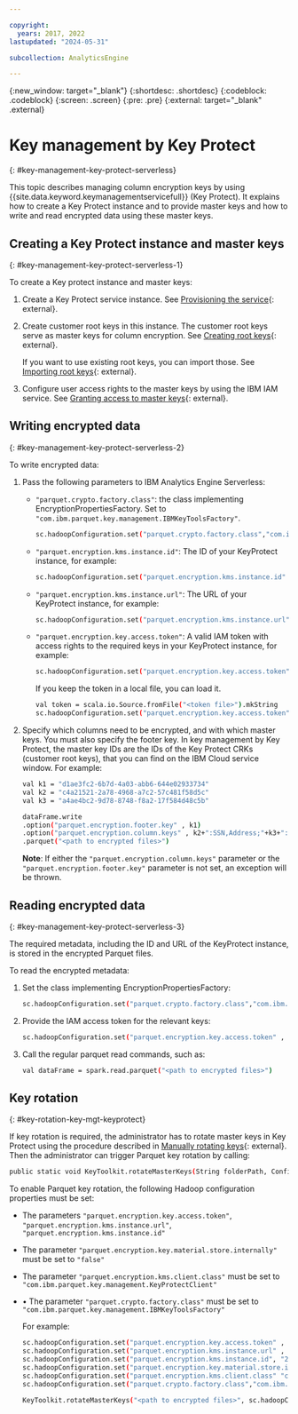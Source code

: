 ```yaml
---

copyright:
  years: 2017, 2022
lastupdated: "2024-05-31"

subcollection: AnalyticsEngine

---
```



{:new_window: target="_blank"}
{:shortdesc: .shortdesc}
{:codeblock: .codeblock}
{:screen: .screen}
{:pre: .pre}
{:external: target="_blank" .external}

# Key management by Key Protect
{: #key-management-key-protect-serverless}

This topic describes managing column encryption keys by using {{site.data.keyword.keymanagementservicefull}} (Key Protect). It explains how to create a Key Protect instance and to provide master keys and how to write and read encrypted data using these master keys.

## Creating a Key Protect instance and master keys
{: #key-management-key-protect-serverless-1}

To create a Key protect instance and master keys:

1. Create a Key Protect service instance. See [Provisioning the service](/docs/key-protect?topic=key-protect-provision){: external}.
1. Create customer root keys in this instance. The customer root keys serve as master keys for column encryption. See [Creating root keys](/docs/key-protect?topic=key-protect-create-root-keys){: external}.

    If you want to use existing root keys, you can import those. See [Importing root keys](/docs/key-protect?topic=key-protect-import-root-keys){: external}.
1. Configure user access rights to the master keys by using the IBM IAM service. See [Granting access to master keys](/docs/key-protect?topic=key-protect-grant-access-keys#grant-access-key-level){: external}.

## Writing encrypted data
{: #key-management-key-protect-serverless-2}

To write encrypted data:

1. Pass the following parameters to IBM Analytics Engine Serverless:

    - `"parquet.crypto.factory.class"`: the class implementing EncryptionPropertiesFactory. Set to `"com.ibm.parquet.key.management.IBMKeyToolsFactory"`.
        ```bash
        sc.hadoopConfiguration.set("parquet.crypto.factory.class","com.ibm.parquet.key.management.IBMKeyToolsFactory")
        ```
    - `"parquet.encryption.kms.instance.id"`: The ID of your KeyProtect instance, for example:
        ```bash
        sc.hadoopConfiguration.set("parquet.encryption.kms.instance.id" , "27861a9a-6779-4026-bca4-01e59acf0767")
        ```
    - `"parquet.encryption.kms.instance.url"`: The URL of your KeyProtect instance, for example:
        ```bash
        sc.hadoopConfiguration.set("parquet.encryption.kms.instance.url" , "https://<region>.kms.cloud.ibm.com")
        ```
    - `"parquet.encryption.key.access.token"`: A valid IAM token with access rights to the required keys in your KeyProtect instance, for example:
        ```bash
        sc.hadoopConfiguration.set("parquet.encryption.key.access.token" , "<token string>")
        ```
        If you keep the token in a local file, you can load it.
        ```bash
        val token = scala.io.Source.fromFile("<token file>").mkString
        sc.hadoopConfiguration.set("parquet.encryption.key.access.token" , token)
        ```
1. Specify which columns need to be encrypted, and with which master keys. You must also specify the footer key. In key management by Key Protect, the master key IDs are the IDs of the Key Protect CRKs (customer root keys), that you can find on the IBM Cloud service window. For example:

    ```bash
    val k1 = "d1ae3fc2-6b7d-4a03-abb6-644e02933734"
    val k2 = "c4a21521-2a78-4968-a7c2-57c481f58d5c"
    val k3 = "a4ae4bc2-9d78-8748-f8a2-17f584d48c5b"

    dataFrame.write
    .option("parquet.encryption.footer.key" , k1)
    .option("parquet.encryption.column.keys" , k2+":SSN,Address;"+k3+":CreditCard")
    .parquet("<path to encrypted files>")
    ```
    **Note**: If either the `"parquet.encryption.column.keys"` parameter or the  `"parquet.encryption.footer.key"` parameter is not set, an exception will be thrown.

## Reading encrypted data
{: #key-management-key-protect-serverless-3}

The required metadata, including the ID and URL of the KeyProtect instance, is stored in the encrypted Parquet files.

To read the encrypted metadata:
1. Set the class implementing EncryptionPropertiesFactory:
    ```bash
    sc.hadoopConfiguration.set("parquet.crypto.factory.class","com.ibm.parquet.key.management.IBMKeyToolsFactory")
    ```
1. Provide the IAM access token for the relevant keys:
    ```bash
    sc.hadoopConfiguration.set("parquet.encryption.key.access.token" , "<token string>")
    ```
1. Call the regular parquet read commands, such as:
    ```bash
    val dataFrame = spark.read.parquet("<path to encrypted files>")
    ```

## Key rotation
{: #key-rotation-key-mgt-keyprotect}

If key rotation is required, the administrator has to rotate master keys in Key Protect using the procedure described in [Manually rotating keys](/docs/key-protect?topic=key-protect-rotate-keys){: external}. Then the administrator can trigger Parquet key rotation by calling:

```bash
public static void KeyToolkit.rotateMasterKeys(String folderPath, Configuration hadoopConfig)
```

To enable Parquet key rotation, the following Hadoop configuration properties must be set:

- The parameters `"parquet.encryption.key.access.token"`, `"parquet.encryption.kms.instance.url"`, `"parquet.encryption.kms.instance.id"`
- The parameter `"parquet.encryption.key.material.store.internally"` must be set to `"false"`
- The parameter `"parquet.encryption.kms.client.class"` must be set to `"com.ibm.parquet.key.management.KeyProtectClient"`
- •	The parameter `"parquet.crypto.factory.class"` must be set to `"com.ibm.parquet.key.management.IBMKeyToolsFactory"`

    For example:
    ```bash
    sc.hadoopConfiguration.set("parquet.encryption.key.access.token" , "<token string>")
    sc.hadoopConfiguration.set("parquet.encryption.kms.instance.url" , "https://<region>.kms.cloud.ibm.com")
    sc.hadoopConfiguration.set("parquet.encryption.kms.instance.id", "27861a9a-6779-4026-bca4-01e59acf0767")
    sc.hadoopConfiguration.set("parquet.encryption.key.material.store.internally", "false")
    sc.hadoopConfiguration.set("parquet.encryption.kms.client.class" "com.ibm.parquet.key.management.KeyProtectClient")
    sc.hadoopConfiguration.set("parquet.crypto.factory.class","com.ibm.parquet.key.management.IBMKeyToolsFactory")

    KeyToolkit.rotateMasterKeys("<path to encrypted files>", sc.hadoopConfiguration)
    ```
